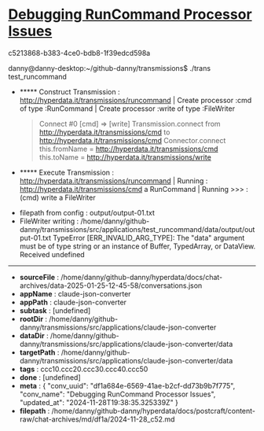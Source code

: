 # [Debugging RunCommand Processor Issues](https://claude.ai/chat/df1a684e-6569-41ae-b2cf-dd73b9b7f775)

c5213868-b383-4ce0-bdb8-1f39edcd598a

danny@danny-desktop:~/github-danny/transmissions$ ./trans test_runcommand
+ ***** Construct Transmission :  <http://hyperdata.it/transmissions/runcommand>
| Create processor :cmd of type :RunCommand
| Create processor :write of type :FileWriter
  > Connect #0 [cmd] => [write]
Transmission.connect from http://hyperdata.it/transmissions/cmd to http://hyperdata.it/transmissions/cmd
Connector.connect this.fromName = http://hyperdata.it/transmissions/cmd this.toName =  http://hyperdata.it/transmissions/write
+ ***** Execute Transmission :  <http://hyperdata.it/transmissions/runcommand>
| Running : http://hyperdata.it/transmissions/cmd a RunCommand
| Running >>> :  (cmd) write a FileWriter
 - filepath from config : output/output-01.txt
 - FileWriter writing : /home/danny/github-danny/transmissions/src/applications/test_runcommand/data/output/output-01.txt
TypeError [ERR_INVALID_ARG_TYPE]: The "data" argument must be of type string or an instance of Buffer, TypedArray, or DataView. Received undefined

---

* **sourceFile** : /home/danny/github-danny/hyperdata/docs/chat-archives/data-2025-01-25-12-45-58/conversations.json
* **appName** : claude-json-converter
* **appPath** : claude-json-converter
* **subtask** : [undefined]
* **rootDir** : /home/danny/github-danny/transmissions/src/applications/claude-json-converter
* **dataDir** : /home/danny/github-danny/transmissions/src/applications/claude-json-converter/data
* **targetPath** : /home/danny/github-danny/transmissions/src/applications/claude-json-converter/data
* **tags** : ccc10.ccc20.ccc30.ccc40.ccc50
* **done** : [undefined]
* **meta** : {
  "conv_uuid": "df1a684e-6569-41ae-b2cf-dd73b9b7f775",
  "conv_name": "Debugging RunCommand Processor Issues",
  "updated_at": "2024-11-28T19:38:35.325339Z"
}
* **filepath** : /home/danny/github-danny/hyperdata/docs/postcraft/content-raw/chat-archives/md/df1a/2024-11-28_c52.md